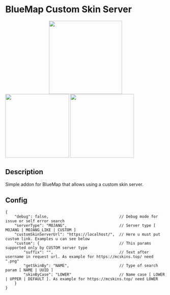 # BlueMap Custom Skin Server
<a title="Fabric Language Kotlin" href="https://minecraft.curseforge.com/projects/fabric-language-kotlin" target="_blank" rel="noopener noreferrer"><img style="display: block; margin-left: auto; margin-right: auto;" src="https://i.imgur.com/c1DH9VL.png" alt="" width="230" /></a>
<img src="https://i.imgur.com/iaETp3c.png" alt="" width="200" >
<img src="https://i.imgur.com/Ol1Tcf8.png" alt="" width="200" >

## Description
Simple addon for BlueMap that allows using a custom skin server.

## Config
```json5
{
    "debug": false,                               // Debug mode for issue or self error search 
    "serverType": "MOJANG",                       // Server type [ MOJANG | MOJANG_LIKE | CUSTOM ] 
    "customSkinServerUrl": "https://localhost/",  // Here u must put custom link. Examples u can see below
    "custom": {                                   // This params supported only by CUSTOM server type
        "suffix": "",                             // Text after username in request url. As example for https://mcskins.top/ need ".png"
        "getSkinBy": "NAME",                      // Type of search param [ NAME | UUID ]
        "skinByCase": "LOWER"                     // Name case [ LOWER | UPPER | DEFAULT ]. As example for https://mcskins.top/ need LOWER
    }
}
```
